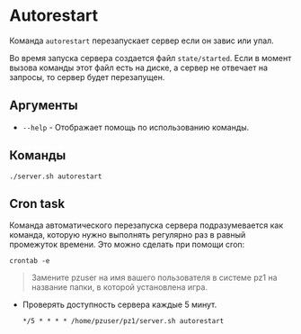 # Autorestart
Команда `autorestart` перезапускает сервер если он завис или упал.

Во время запуска сервера создается файл `state/started`. Если в момент вызова команды этот файл есть на диске, а сервер не отвечает на запросы, то сервер будет перезапущен.

## Аргументы

  * `--help` - Отображает помощь по использованию команды.

## Команды

    ./server.sh autorestart

## Cron task
Команда автоматического перезапуска сервера подразумевается как команда, которую нужно выполнять регулярно раз в равный промежуток времени. Это можно сделать при помощи cron:

    crontab -e

> Замените pzuser на имя вашего пользователя в системе pz1 на название папки, в которой установлена игра.

  * Проверять доступность сервера каждые 5 минут.

        */5 * * * * /home/pzuser/pz1/server.sh autorestart

